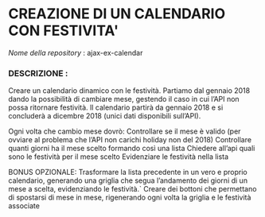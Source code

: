 # CREAZIONE DI UN CALENDARIO CON FESTIVITA' 

*Nome della repository* : ajax-ex-calendar

### DESCRIZIONE :

Creare un calendario dinamico con le festività. Partiamo dal gennaio 2018 dando la possibilità di cambiare mese, gestendo il caso in cui l’API non possa ritornare festività.
Il calendario partirà da gennaio 2018 e si concluderà a dicembre 2018 (unici dati disponibili sull’API).

Ogni volta che cambio mese dovrò:
Controllare se il mese è valido (per ovviare al problema che l’API non carichi holiday non del 2018)
Controllare quanti giorni ha il mese scelto formando così una lista
Chiedere all’api quali sono le festività per il mese scelto
Evidenziare le festività nella lista

BONUS OPZIONALE:
Trasformare la lista precedente in un vero e proprio calendario, generando una griglia che segua l’andamento dei giorni di un mese a scelta, evidenziando le festività.`
Creare dei bottoni che permettano di spostarsi di mese in mese, rigenerando ogni volta la griglia e le festività associate
